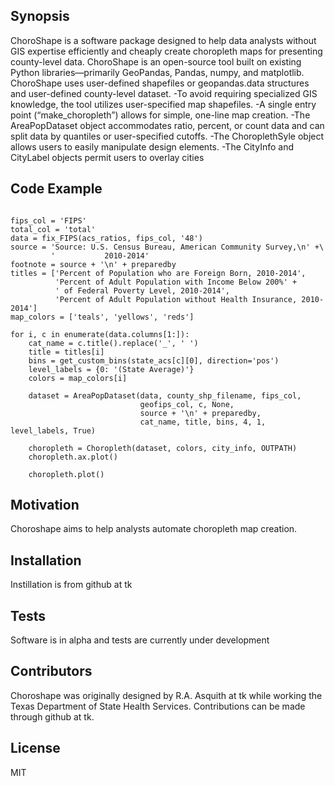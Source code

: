 ## Synopsis

ChoroShape is a software package designed to help data analysts without GIS expertise efficiently and cheaply create choropleth maps for presenting county-level data. ChoroShape is an open-source tool built on existing Python libraries—primarily GeoPandas, Pandas, numpy, and matplotlib. ChoroShape uses user-defined shapefiles or geopandas.data structures and user-defined county-level dataset. 
-To avoid requiring specialized GIS knowledge, the tool utilizes user-specified map shapefiles.
-A single entry point (“make_choropleth”) allows for simple, one-line map creation.
-The AreaPopDataset object accommodates ratio, percent, or count data and can split data by quantiles or user-specified cutoffs.
-The ChoroplethSyle object allows users to easily manipulate design elements.
-The CityInfo and CityLabel objects permit users to overlay cities 


## Code Example

```

fips_col = 'FIPS'
total_col = 'total'
data = fix_FIPS(acs_ratios, fips_col, '48')
source = 'Source: U.S. Census Bureau, American Community Survey,\n' +\
         '           2010-2014'
footnote = source + '\n' + preparedby
titles = ['Percent of Population who are Foreign Born, 2010-2014',
          'Percent of Adult Population with Income Below 200%' +
          ' of Federal Poverty Level, 2010-2014',
          'Percent of Adult Population without Health Insurance, 2010-2014']
map_colors = ['teals', 'yellows', 'reds']

for i, c in enumerate(data.columns[1:]):
    cat_name = c.title().replace('_', ' ')
    title = titles[i]
    bins = get_custom_bins(state_acs[c][0], direction='pos')
    level_labels = {0: '(State Average)'}
    colors = map_colors[i]

    dataset = AreaPopDataset(data, county_shp_filename, fips_col,
                             geofips_col, c, None,
                             source + '\n' + preparedby,
                             cat_name, title, bins, 4, 1, level_labels, True)

    choropleth = Choropleth(dataset, colors, city_info, OUTPATH)
    choropleth.ax.plot()

    choropleth.plot()
```

## Motivation

Choroshape aims to help analysts automate choropleth map creation.

## Installation

Instillation is from github at tk


## Tests

Software is in alpha and tests are currently under development

## Contributors

Choroshape was originally designed by R.A. Asquith at tk while working the Texas Department of State Health Services. Contributions can be made through github at tk.

## License

MIT
